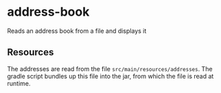 # address-book
Reads an address book from a file and displays it

## Resources
The addresses are read from the file `src/main/resources/addresses`. The gradle script bundles up this file into the jar, from which the file is read at runtime. 
